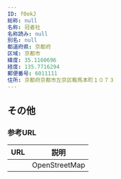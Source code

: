 ```yaml
---
ID: f0okJ
総称: null
名称: 冠者社
名称読み: null
別名: null
都道府県: 京都府
区域: 京都市
緯度: 35.1160696
経度: 135.7716294
郵便番号: 6011111
住所: 京都府京都市左京区鞍馬本町１０７３
---
```


## その他

### 参考URL

| URL | 説明          |
| --- | ------------- |
|     | OpenStreetMap |
